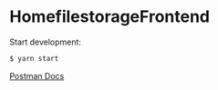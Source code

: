 # HomefilestorageFrontend


Start development:

```bash
$ yarn start
```

[Postman Docs](https://www.postman.com/solar-shadow-458805/workspace/homefilestorage/overview)
